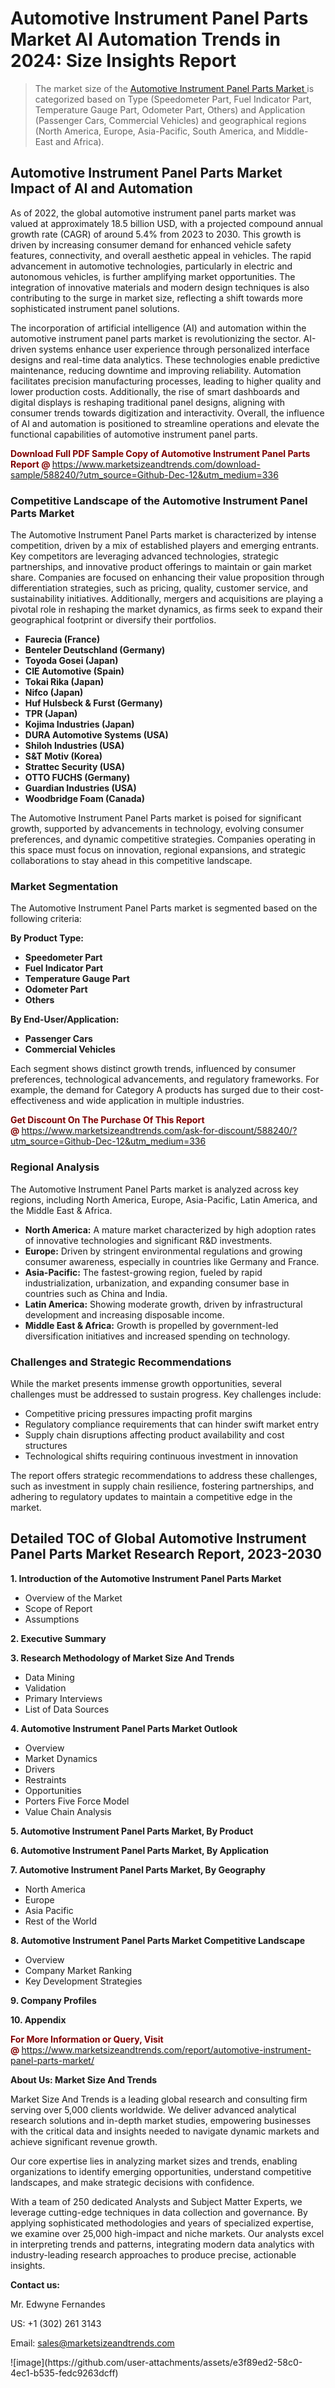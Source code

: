 <H1>Automotive Instrument Panel Parts Market AI Automation Trends in 2024: Size Insights Report</H1><blockquote><p>The market size of the <a href="https://www.marketsizeandtrends.com/download-sample/588240/?utm_source=Github-Dec-12&amp;utm_medium=336" target="_blank">Automotive Instrument Panel Parts Market </a>is categorized based on Type (Speedometer Part, Fuel Indicator Part, Temperature Gauge Part, Odometer Part, Others) and Application (Passenger Cars, Commercial Vehicles) and geographical regions (North America, Europe, Asia-Pacific, South America, and Middle-East and Africa).</p></blockquote><p><h2>Automotive Instrument Panel Parts Market Impact of AI and Automation</h2><p>As of 2022, the global automotive instrument panel parts market was valued at approximately 18.5 billion USD, with a projected compound annual growth rate (CAGR) of around 5.4% from 2023 to 2030. This growth is driven by increasing consumer demand for enhanced vehicle safety features, connectivity, and overall aesthetic appeal in vehicles. The rapid advancement in automotive technologies, particularly in electric and autonomous vehicles, is further amplifying market opportunities. The integration of innovative materials and modern design techniques is also contributing to the surge in market size, reflecting a shift towards more sophisticated instrument panel solutions.</p><p>The incorporation of artificial intelligence (AI) and automation within the automotive instrument panel parts market is revolutionizing the sector. AI-driven systems enhance user experience through personalized interface designs and real-time data analytics. These technologies enable predictive maintenance, reducing downtime and improving reliability. Automation facilitates precision manufacturing processes, leading to higher quality and lower production costs. Additionally, the rise of smart dashboards and digital displays is reshaping traditional panel designs, aligning with consumer trends towards digitization and interactivity. Overall, the influence of AI and automation is positioned to streamline operations and elevate the functional capabilities of automotive instrument panel parts.</p></p><p><strong><span style="color: #800000;">Download Full PDF Sample Copy of Automotive Instrument Panel Parts Report @</span>&nbsp;</strong><a href="https://www.marketsizeandtrends.com/download-sample/588240/?utm_source=Github-Dec-12&amp;utm_medium=336">https://www.marketsizeandtrends.com/download-sample/588240/?utm_source=Github-Dec-12&amp;utm_medium=336</a></p><h3>Competitive Landscape of the Automotive Instrument Panel Parts Market</h3><p>The Automotive Instrument Panel Parts market is characterized by intense competition, driven by a mix of established players and emerging entrants. Key competitors are leveraging advanced technologies, strategic partnerships, and innovative product offerings to maintain or gain market share. Companies are focused on enhancing their value proposition through differentiation strategies, such as pricing, quality, customer service, and sustainability initiatives. Additionally, mergers and acquisitions are playing a pivotal role in reshaping the market dynamics, as firms seek to expand their geographical footprint or diversify their portfolios.</p><p><strong><p><ul><li>Faurecia (France) </li><li> Benteler Deutschland (Germany) </li><li> Toyoda Gosei (Japan) </li><li> CIE Automotive (Spain) </li><li> Tokai Rika (Japan) </li><li> Nifco (Japan) </li><li> Huf Hulsbeck & Furst (Germany) </li><li> TPR (Japan) </li><li> Kojima Industries (Japan) </li><li> DURA Automotive Systems (USA) </li><li> Shiloh Industries (USA) </li><li> S&T Motiv (Korea) </li><li> Strattec Security (USA) </li><li> OTTO FUCHS (Germany) </li><li> Guardian Industries (USA) </li><li> Woodbridge Foam (Canada)</p></li></ul></p></strong></p><p>The Automotive Instrument Panel Parts market is poised for significant growth, supported by advancements in technology, evolving consumer preferences, and dynamic competitive strategies. Companies operating in this space must focus on innovation, regional expansions, and strategic collaborations to stay ahead in this competitive landscape.</p><h3>Market Segmentation</h3><p>The Automotive Instrument Panel Parts market is segmented based on the following criteria:</p><p><strong>By Product Type:</strong></p><p><strong><p><ul><li>Speedometer Part </li><li> Fuel Indicator Part </li><li> Temperature Gauge Part </li><li> Odometer Part </li><li> Others</p></li></ul></p></strong></p><p><strong>By End-User/Application:</strong></p><p><strong><p><ul><li>Passenger Cars </li><li> Commercial Vehicles</p></li></ul></p></strong></p><p>Each segment shows distinct growth trends, influenced by consumer preferences, technological advancements, and regulatory frameworks. For example, the demand for Category A products has surged due to their cost-effectiveness and wide application in multiple industries.</p><p><strong><span style="color: #800000;">Get Discount On The Purchase Of This Report @&nbsp;</span></strong><a href="https://www.marketsizeandtrends.com/ask-for-discount/588240/?utm_source=Github-Dec-12&amp;utm_medium=336">https://www.marketsizeandtrends.com/ask-for-discount/588240/?utm_source=Github-Dec-12&amp;utm_medium=336</a></p><h3>Regional Analysis</h3><p>The Automotive Instrument Panel Parts market is analyzed across key regions, including North America, Europe, Asia-Pacific, Latin America, and the Middle East &amp; Africa.</p><ul><li><strong>North America:</strong> A mature market characterized by high adoption rates of innovative technologies and significant R&amp;D investments.</li><li><strong>Europe:</strong> Driven by stringent environmental regulations and growing consumer awareness, especially in countries like Germany and France.</li><li><strong>Asia-Pacific:</strong> The fastest-growing region, fueled by rapid industrialization, urbanization, and expanding consumer base in countries such as China and India.</li><li><strong>Latin America:</strong> Showing moderate growth, driven by infrastructural development and increasing disposable income.</li><li><strong>Middle East &amp; Africa:</strong> Growth is propelled by government-led diversification initiatives and increased spending on technology.</li></ul><h3>Challenges and Strategic Recommendations</h3><p>While the market presents immense growth opportunities, several challenges must be addressed to sustain progress. Key challenges include:</p><ul><li>Competitive pricing pressures impacting profit margins</li><li>Regulatory compliance requirements that can hinder swift market entry</li><li>Supply chain disruptions affecting product availability and cost structures</li><li>Technological shifts requiring continuous investment in innovation</li></ul><p>The report offers strategic recommendations to address these challenges, such as investment in supply chain resilience, fostering partnerships, and adhering to regulatory updates to maintain a competitive edge in the market.</p><h2>Detailed TOC of Global Automotive Instrument Panel Parts Market Research Report, 2023-2030</h2><p><strong>1. Introduction of the Automotive Instrument Panel Parts Market</strong></p><ul><li>Overview of the Market</li><li>Scope of Report</li><li>Assumptions&nbsp;</li></ul><p><strong>2. Executive Summary</strong></p><p><strong>3. Research Methodology of <strong>Market Size And Trends</strong></strong></p><ul><li>Data Mining</li><li>Validation</li><li>Primary Interviews</li><li>List of Data Sources&nbsp;</li></ul><p><strong>4. Automotive Instrument Panel Parts Market Outlook</strong></p><ul><li>Overview</li><li>Market Dynamics</li><li>Drivers</li><li>Restraints</li><li>Opportunities</li><li>Porters Five Force Model</li><li>Value Chain Analysis&nbsp;</li></ul><p><strong>5. Automotive Instrument Panel Parts Market, By Product</strong></p><p><strong>6. Automotive Instrument Panel Parts Market, By Application</strong></p><p><strong>7. Automotive Instrument Panel Parts Market, By Geography</strong></p><ul><li>North America</li><li>Europe</li><li>Asia Pacific</li><li>Rest of the World&nbsp;</li></ul><p><strong>8. Automotive Instrument Panel Parts Market Competitive Landscape</strong></p><ul><li>Overview</li><li>Company Market Ranking</li><li>Key Development Strategies&nbsp;</li></ul><p><strong>9. Company Profiles</strong></p><p><strong>10. Appendix</strong></p><p><strong><span style="color: #800000;">For More Information or Query, Visit @&nbsp;</span></strong><a href="https://www.marketsizeandtrends.com/report/automotive-instrument-panel-parts-market/">https://www.marketsizeandtrends.com/report/automotive-instrument-panel-parts-market/</a></p><p></p><p><strong>About Us:&nbsp;Market Size And Trends</strong></p><p>Market Size And Trends&nbsp;is a leading global research and consulting firm serving over 5,000 clients worldwide. We deliver advanced analytical research solutions and in-depth market studies, empowering businesses with the critical data and insights needed to navigate dynamic markets and achieve significant revenue growth.</p><p>Our core expertise lies in analyzing market sizes and trends, enabling organizations to identify emerging opportunities, understand competitive landscapes, and make strategic decisions with confidence.</p><p>With a team of 250 dedicated Analysts and Subject Matter Experts, we leverage cutting-edge techniques in data collection and governance. By applying sophisticated methodologies and years of specialized expertise, we examine over 25,000 high-impact and niche markets. Our analysts excel in interpreting trends and patterns, integrating modern data analytics with industry-leading research approaches to produce precise, actionable insights.</p><p><strong>Contact us:</strong></p><p>Mr. Edwyne Fernandes</p><p>US: +1 (302) 261 3143</p><p>Email: <a href="mailto:sales@marketsizeandtrends.com">sales@marketsizeandtrends.com</a>&nbsp;</p>
![image](https://github.com/user-attachments/assets/e3f89ed2-58c0-4ec1-b535-fedc9263dcff)
